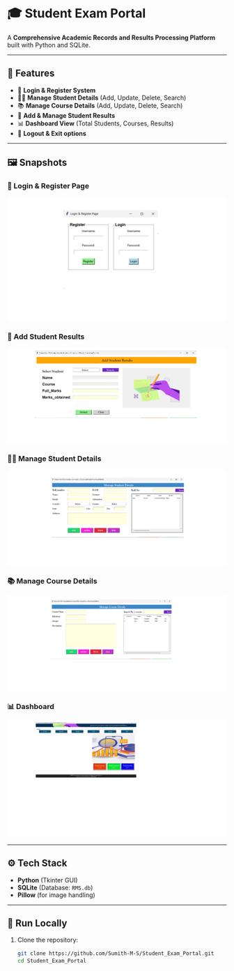 # 🎓 Student Exam Portal

A **Comprehensive Academic Records and Results Processing Platform** built with Python and SQLite.

---

## 📌 Features

- 🔐 **Login & Register System**  
- 👨‍🎓 **Manage Student Details** (Add, Update, Delete, Search)  
- 📚 **Manage Course Details** (Add, Update, Delete, Search)  
- 📝 **Add & Manage Student Results**  
- 📊 **Dashboard View** (Total Students, Courses, Results)  
- 🚪 **Logout & Exit options**  

---

## 🖼️ Snapshots

### 🔐 Login & Register Page
![Login Page](SnapShots/login.png)

### 📝 Add Student Results
![Result Page](SnapShots/Result-Page.png)

### 👨‍🎓 Manage Student Details
![Student Details](SnapShots/Student_Details.png)

### 📚 Manage Course Details
![Course Details](SnapShots/Course_Details.png)

### 📊 Dashboard
![Dashboard](SnapShots/DashBoard.png)

---

## ⚙️ Tech Stack

- **Python** (Tkinter GUI)  
- **SQLite** (Database: `RMS.db`)  
- **Pillow** (for image handling)  

---

## 🚀 Run Locally

1. Clone the repository:
   ```bash
   git clone https://github.com/Sumith-M-S/Student_Exam_Portal.git
   cd Student_Exam_Portal
